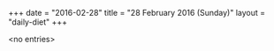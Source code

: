 +++
date = "2016-02-28"
title = "28 February 2016 (Sunday)"
layout = "daily-diet"
+++


\<no entries\>

